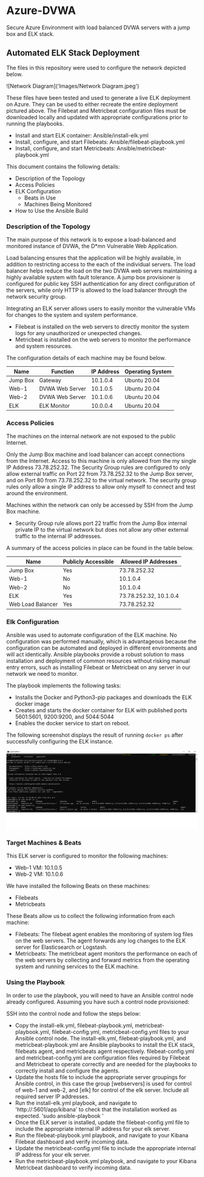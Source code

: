 # Azure-DVWA
Secure Azure Environment with load balanced DVWA servers with a jump box and ELK stack.

## Automated ELK Stack Deployment

The files in this repository were used to configure the network depicted below.

![Network Diagram]('Images/Network Diagram.jpeg')

These files have been tested and used to generate a live ELK deployment on Azure. They can be used to either recreate the entire deployment pictured above. The Filebeat and Metricbeat configuration files must be downloaded locally and updated with appropriate configurations prior to running the playbooks.

  - Install and start ELK container: Ansible/install-elk.yml
  - Install, configure, and start Filebeats: Ansible/filebeat-playbook.yml
  - Install, configure, and start Metricbeats: Ansible/metricbeat-playbook.yml


This document contains the following details:
- Description of the Topology
- Access Policies
- ELK Configuration
  - Beats in Use
  - Machines Being Monitored
- How to Use the Ansible Build


### Description of the Topology

The main purpose of this network is to expose a load-balanced and monitored instance of DVWA, the D*mn Vulnerable Web Application.

Load balancing ensures that the application will be highly available, in addition to restricting access to the each of the individual servers. The load balancer helps reduce the load on the two DVWA web servers maintaining a highly available system with fault tolerance. A jump box provisioner is configured for public key SSH authentication for any direct configuration of the servers, while only HTTP is allowed to the load balancer through the network security group. 

Integrating an ELK server allows users to easily monitor the vulnerable VMs for changes to the system and system performance.
- Filebeat is installed on the web servers to directly monitor the system logs for any unauthorized or unexpected changes.
- Metricbeat is installed on the web servers to monitor the performance and system resources. 

The configuration details of each machine may be found below.

| Name     | Function        | IP Address | Operating System |
|----------|-----------------|------------|------------------|
| Jump Box | Gateway         | 10.1.0.4   | Ubuntu 20.04     |
| Web-1    | DVWA Web Server | 10.1.0.5   | Ubuntu 20.04     |
| Web-2    | DVWA Web Server | 10.1.0.6   | Ubuntu 20.04     |
| ELK      | ELK Monitor     | 10.0.0.4   | Ubuntu 20.04     |

### Access Policies

The machines on the internal network are not exposed to the public Internet. 

Only the Jump Box machine and load balancer can accept connections from the Internet. Access to this machine is only allowed from the my single IP Address 73.78.252.32. The Security Group rules are configured to only allow external traffic on Port 22 from 73.78.252.32 to the Jump Box server, and on Port 80 from 73.78.252.32 to the virtual network. The security group rules only allow a single IP address to allow only myself to connect and test around the environment.

Machines within the network can only be accessed by SSH from the Jump Box machine.
- Security Group rule allows port 22 traffic from the Jump Box internal private IP to the virtual network but does not allow any other external traffic to the internal IP addresses.

A summary of the access policies in place can be found in the table below.

| Name              | Publicly Accessible | Allowed IP Addresses   |
|-------------------|---------------------|------------------------|
| Jump Box          | Yes                 | 73.78.252.32           |
| Web-1             | No                  | 10.1.0.4               |
| Web-2             | No                  | 10.1.0.4               |
| ELK               | Yes                 | 73.78.252.32, 10.1.0.4 |
| Web Load Balancer | Yes                 | 73.78.252.32           |

### Elk Configuration

Ansible was used to automate configuration of the ELK machine. No configuration was performed manually, which is advantageous because the configuration can be automated and deployed in different environments and will act identically. Ansible playbooks provide a robust solution to mass installation and deployment of common resources without risking manual entry errors, such as installing Filebeat or Metricbeat on any server in our network we need to monitor.

The playbook implements the following tasks:
- Installs the Docker and Python3-pip packages and downloads the ELK docker image
- Creates and starts the docker container for ELK with published ports 5601:5601, 9200:9200, and 5044:5044
- Enables the docker service to start on reboot.

The following screenshot displays the result of running `docker ps` after successfully configuring the ELK instance.

![ELK Docker Container](Images/ELK_container.png)

### Target Machines & Beats
This ELK server is configured to monitor the following machines:
- Web-1 VM: 10.1.0.5
- Web-2 VM: 10.1.0.6

We have installed the following Beats on these machines:
- Filebeats
- Metricbeats

These Beats allow us to collect the following information from each machine:
- Filebeats: The filebeat agent enables the monitoring of system log files on the web servers. The agent forwards any log changes to the ELK server for Elasticsearch or Logstash.
- Metricbeats: The metricbeat agent monitors the performance on each of the web servers by collecting and forward metrics from the operating system and running services to the ELK machine.

### Using the Playbook
In order to use the playbook, you will need to have an Ansible control node already configured. Assuming you have such a control node provisioned: 

SSH into the control node and follow the steps below:
- Copy the install-elk.yml, filebeat-playbook.yml, metricbeat-playbook.yml, filebeat-config.yml, metricbeat-config.yml files to your Ansible control node. The install-elk.yml, filebeat-playbook.yml, and metricbeat-playbook.yml are Ansible playbooks to install the ELK stack, filebeats agent, and metricbeats agent respectively. filebeat-config.yml and metricbeat-config.yml are configuration files required by Filebeat and Metricbeat to operate correctly and are needed for the playbooks to correctly install and configure the agents.
- Update the hosts file to include the appropriate server groupings for Ansible control, in this case the group [webservers]  is used for control of web-1 and web-2, and [elk] for control of the elk server. Include all required server IP addresses.
- Run the install-elk.yml playbook, and navigate to 'http://<ELK Server External IP>:5601/app/kibana' to check that the installation worked as expected.
	'sudo ansible-playbook '
- Once the ELK server is installed, update the filebeat-config.yml file to include the appropriate internal IP address for your elk server. 
- Run the filebeat-playbook.yml playbook, and navigate to your Kibana Filebeat dashboard and verify incoming data.
- Update the metricbeat-config.yml file to include the appropriate internal IP address for your elk server.
- Run the metricbeat-playbook.yml playbook, and navigate to your Kibana Metricbeat dashboard to verify incoming data.
